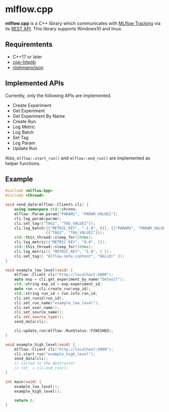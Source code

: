 # mlflow.cpp
**mlflow.cpp** is a C++ library which communicates with [MLflow Tracking](https://mlflow.org/docs/latest/tracking.html) via its [REST API](https://www.mlflow.org/docs/latest/rest-api.html).
This library supports Windows10 and linux.

## Requiremtents
- C++17 or later
- [cpp-httplib](https://github.com/yhirose/cpp-httplib)
- [nlohmann/json](https://github.com/nlohmann/json)

## Implemented APIs
Currently, only the following APIs are implemented.
- Create Experiment
- Get Experiment
- Get Experiment By Name
- Create Run
- Log Metric
- Log Batch
- Set Tag
- Log Param
- Update Run

Also, `mlflow::start_run()` and `mlflow::end_run()` are implemented as helper functions.

## Example
```cpp
#include <mlflow.hpp>
#include <thread>

void send_data(mlflow::Client& cli) {
	using namespace std::chrono;
	mlflow::Param param{"PARAM1", "PARAM_VALUE1"};
	cli.log_param(param);
	cli.set_tag({"TAG1", "TAG_VALUE1"});
	cli.log_batch({{"METRIC_KEY", "-1.0", 0}}, {{"PARAM2", "PARAM_VALUE2"}},
				  {{"TAG2", "TAG_VALUE2"}});
	std::this_thread::sleep_for(100ms);
	cli.log_metric({"METRIC_KEY", "0.0", 1});
	std::this_thread::sleep_for(100ms);
	cli.log_metric({ "METRIC_KEY", "1.0", 2 });
	cli.set_tag({ "mlflow.note.content", "HELLO!" });
}

void example_low_level(void) {
	mlflow::Client cli("http://localhost:5000");
	auto exp = cli.get_experiment_by_name("Default");
	std::string exp_id = exp.experiment_id;
	auto run = cli.create_run(exp_id);
	std::string run_id = run.info.run_id;
	cli.set_runid(run_id);
	cli.set_run_name("example_low_level");
	cli.set_user_name();
	cli.set_source_name();
	cli.set_source_type();
	send_data(cli);

	cli.update_run(mlflow::RunStatus::FINISHED);
}

void example_high_level(void) {
	mlflow::Client cli("http://localhost:5000");
	cli.start_run("example_high_level");
	send_data(cli);
	// called in the destructor
	// ret_ = cli.end_run();
}

int main(void) {
	example_low_level();
	example_high_level();

	return 0;
}
```

